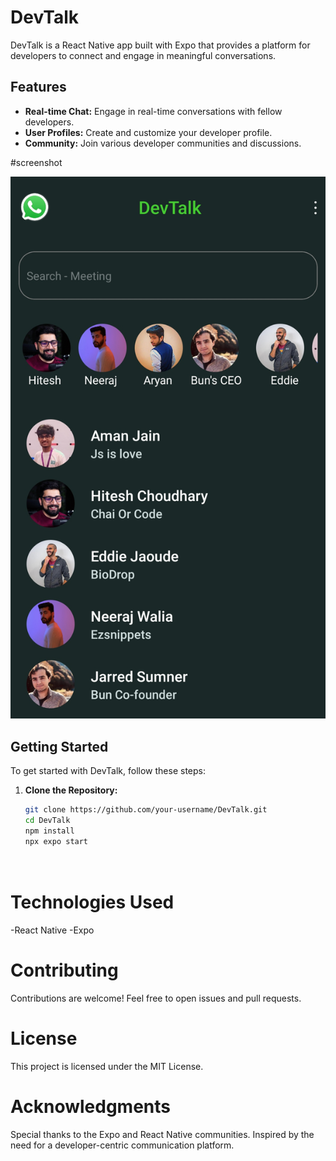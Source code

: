 # DevTalk

DevTalk is a React Native app built with Expo that provides a platform for developers to connect and engage in meaningful conversations.

## Features

- **Real-time Chat:** Engage in real-time conversations with fellow developers.
- **User Profiles:** Create and customize your developer profile.
- **Community:** Join various developer communities and discussions.

 #screenshot

![App Screenshot](https://github.com/Itsamanjain/DevTalk/raw/master/assets/1702648265080.jpg )



## Getting Started

To get started with DevTalk, follow these steps:

1. **Clone the Repository:**
   ```bash
   git clone https://github.com/your-username/DevTalk.git
   cd DevTalk
   npm install
   npx expo start




# Technologies Used
-React Native
-Expo

# Contributing

Contributions are welcome! Feel free to open issues and pull requests.

# License

This project is licensed under the MIT License.


# Acknowledgments

Special thanks to the Expo and React Native communities.
Inspired by the need for a developer-centric communication platform.
